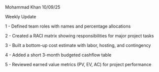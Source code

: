 Mohammad Khan 
10/09/25

Weekly Update

1 - Defined team roles with names and percentage allocations

2 - Created a RACI matrix showing responsibilities for major project tasks

3 - Built a bottom-up cost estimate with labor, hosting, and contingency

4 - Added a short 3-month budgeted cashflow table

5 - Reviewed earned value metrics (PV, EV, AC) for project performance

